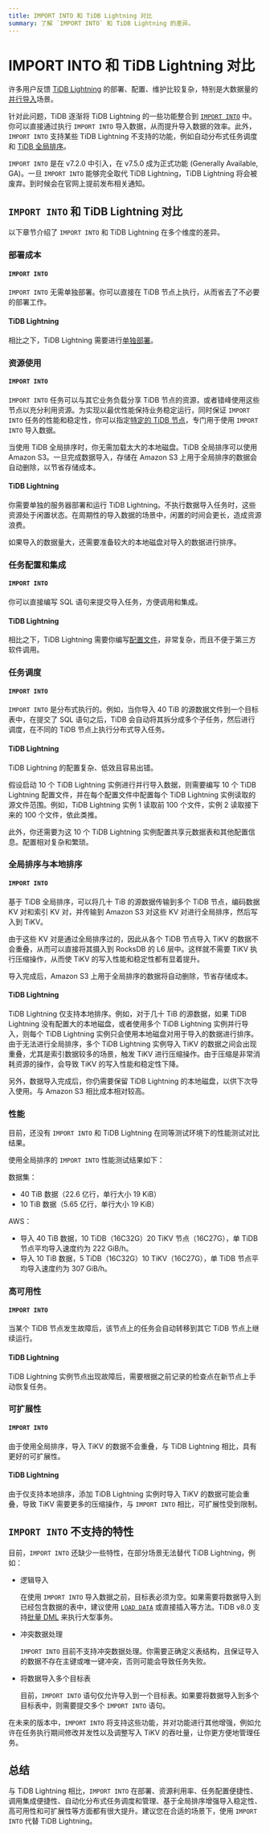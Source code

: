 ```yaml
---
title: IMPORT INTO 和 TiDB Lightning 对比
summary: 了解 `IMPORT INTO` 和 TiDB Lightning 的差异。
---
```


# IMPORT INTO 和 TiDB Lightning 对比

许多用户反馈 [TiDB Lightning](/tidb-lightning/tidb-lightning-configuration.md) 的部署、配置、维护比较复杂，特别是大数据量的[并行导入](/tidb-lightning/tidb-lightning-distributed-import.md)场景。

针对此问题，TiDB 逐渐将 TiDB Lightning 的一些功能整合到 [`IMPORT INTO`](/sql-statements/sql-statement-import-into.md) 中。你可以直接通过执行 `IMPORT INTO` 导入数据，从而提升导入数据的效率。此外，`IMPORT INTO` 支持某些 TiDB Lightning 不支持的功能，例如自动分布式任务调度和 [TiDB 全局排序](/tidb-global-sort.md)。

`IMPORT INTO` 是在 v7.2.0 中引入，在 v7.5.0 成为正式功能 (Generally Available, GA)。一旦 `IMPORT INTO` 能够完全取代 TiDB Lightning，TiDB Lightning 将会被废弃。到时候会在官网上提前发布相关通知。

## `IMPORT INTO` 和 TiDB Lightning 对比

以下章节介绍了 `IMPORT INTO` 和 TiDB Lightning 在多个维度的差异。

### 部署成本

#### `IMPORT INTO`

`IMPORT INTO` 无需单独部署。你可以直接在 TiDB 节点上执行，从而省去了不必要的部署工作。

#### TiDB Lightning

相比之下，TiDB Lightning 需要进行[单独部署](/tidb-lightning/deploy-tidb-lightning.md)。

### 资源使用

#### `IMPORT INTO`

`IMPORT INTO` 任务可以与其它业务负载分享 TiDB 节点的资源，或者错峰使用这些节点以充分利用资源。为实现以最优性能保持业务稳定运行，同时保证 `IMPORT INTO` 任务的性能和稳定性，你可以指定[特定的 TiDB 节点](/system-variables.md#tidb_service_scope-从-v740-版本开始引入)，专门用于使用 `IMPORT INTO` 导入数据。

当使用 TiDB 全局排序时，你无需加载太大的本地磁盘。TiDB 全局排序可以使用 Amazon S3。一旦完成数据导入，存储在 Amazon S3 上用于全局排序的数据会自动删除，以节省存储成本。

#### TiDB Lightning

你需要单独的服务器部署和运行 TiDB Lightning。不执行数据导入任务时，这些资源处于闲置状态。在周期性的导入数据的场景中，闲置的时间会更长，造成资源浪费。

如果导入的数据量大，还需要准备较大的本地磁盘对导入的数据进行排序。

### 任务配置和集成

#### `IMPORT INTO`

你可以直接编写 SQL 语句来提交导入任务，方便调用和集成。

#### TiDB Lightning

相比之下，TiDB Lightning 需要你编写[配置文件](/tidb-lightning/tidb-lightning-configuration.md)，非常复杂，而且不便于第三方软件调用。

### 任务调度

#### `IMPORT INTO`

`IMPORT INTO` 是分布式执行的。例如，当你导入 40 TiB 的源数据文件到一个目标表中，在提交了 SQL 语句之后，TiDB 会自动将其拆分成多个子任务，然后进行调度，在不同的 TiDB 节点上执行分布式导入任务。

#### TiDB Lightning

TiDB Lightning 的配置复杂、低效且容易出错。

假设启动 10 个 TiDB Lightning 实例进行并行导入数据，则需要编写 10 个 TiDB Lightning 配置文件，并在每个配置文件中配置每个 TiDB Lightning 实例读取的源文件范围。例如，TiDB Lightning 实例 1 读取前 100 个文件，实例 2 读取接下来的 100 个文件，依此类推。

此外，你还需要为这 10 个 TiDB Lightning 实例配置共享元数据表和其他配置信息。配置相对复杂和繁琐。

### 全局排序与本地排序

#### `IMPORT INTO`

基于 TiDB 全局排序，可以将几十 TiB 的源数据传输到多个 TiDB 节点，编码数据 KV 对和索引 KV 对，并传输到 Amazon S3 对这些 KV 对进行全局排序，然后写入到 TiKV。

由于这些 KV 对是通过全局排序过的，因此从各个 TiDB 节点导入 TiKV 的数据不会重叠，从而可以直接将其摄入到 RocksDB 的 L6 层中。这样就不需要 TiKV 执行压缩操作，从而使 TiKV 的写入性能和稳定性都有显着提升。

导入完成后，Amazon S3 上用于全局排序的数据将自动删除，节省存储成本。

#### TiDB Lightning

TiDB Lightning 仅支持本地排序。例如，对于几十 TiB 的源数据，如果 TiDB Lightning 没有配置大的本地磁盘，或者使用多个 TiDB Lightning 实例并行导入，则每个 TiDB Lightning 实例只会使用本地磁盘对用于导入的数据进行排序。由于无法进行全局排序，多个 TiDB Lightning 实例导入 TiKV 的数据之间会出现重叠，尤其是索引数据较多的场景，触发 TiKV 进行压缩操作。由于压缩是非常消耗资源的操作，会导致 TiKV 的写入性能和稳定性下降。

另外，数据导入完成后，你仍需要保留 TiDB Lightning 的本地磁盘，以供下次导入使用。与 Amazon S3 相比成本相对较高。

### 性能

目前，还没有 `IMPORT INTO` 和 TiDB Lightning 在同等测试环境下的性能测试对比结果。

使用全局排序的 `IMPORT INTO` 性能测试结果如下：

数据集：

- 40 TiB 数据（22.6 亿行，单行大小 19 KiB）
- 10 TiB 数据（5.65 亿行，单行大小 19 KiB）

AWS：

- 导入 40 TiB 数据，10 TiDB（16C32G）20 TiKV 节点（16C27G），单 TiDB 节点平均导入速度约为 222 GiB/h。
- 导入 10 TiB 数据，5 TiDB（16C32G）10 TiKV（16C27G），单 TiDB 节点平均导入速度约为 307 GiB/h。

### 高可用性

#### `IMPORT INTO`

当某个 TiDB 节点发生故障后，该节点上的任务会自动转移到其它 TiDB 节点上继续运行。

#### TiDB Lightning

TiDB Lightning 实例节点出现故障后，需要根据之前记录的检查点在新节点上手动恢复任务。

### 可扩展性

#### `IMPORT INTO`

由于使用全局排序，导入 TiKV 的数据不会重叠，与 TiDB Lightning 相比，具有更好的可扩展性。

#### TiDB Lightning

由于仅支持本地排序，添加 TiDB Lightning 实例时导入 TiKV 的数据可能会重叠，导致 TiKV 需要更多的压缩操作，与 `IMPORT INTO` 相比，可扩展性受到限制。

## `IMPORT INTO` 不支持的特性

目前，`IMPORT INTO` 还缺少一些特性，在部分场景无法替代 TiDB Lightning，例如：

- 逻辑导入

    在使用 `IMPORT INTO` 导入数据之前，目标表必须为空。如果需要将数据导入到已经包含数据的表中，建议使用 [`LOAD DATA`](/sql-statements/sql-statement-load-data.md) 或直接插入等方法。TiDB v8.0 支持[批量 DML](/system-variables.md#tidb_dml_type-从-v800-版本开始引入) 来执行大型事务。

- 冲突数据处理

    `IMPORT INTO` 目前不支持冲突数据处理。你需要正确定义表结构，且保证导入的数据不存在主键或唯一键冲突，否则可能会导致任务失败。

- 将数据导入多个目标表

    目前，`IMPORT INTO` 语句仅允许导入到一个目标表。如果要将数据导入到多个目标表中，则需要提交多个 `IMPORT INTO` 语句。

在未来的版本中，`IMPORT INTO` 将支持这些功能，并对功能进行其他增强，例如允许在任务执行期间修改并发性以及调整写入 TiKV 的吞吐量，让你更方便地管理任务。

## 总结

与 TiDB Lightning 相比，`IMPORT INTO` 在部署、资源利用率、任务配置便捷性、调用集成便捷性、自动化分布式任务调度和管理、基于全局排序增强导入稳定性、高可用性和可扩展性等方面都有很大提升。建议您在合适的场景下，使用 `IMPORT INTO` 代替 TiDB Lightning。
